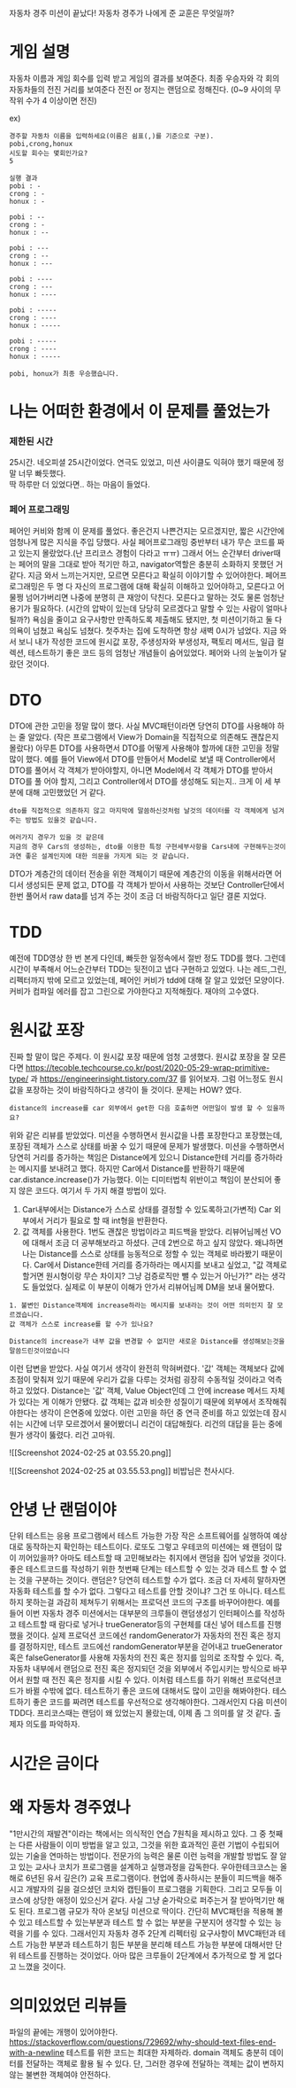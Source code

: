 
자동차 경주 미션이 끝났다!
자동차 경주가 나에게 준 교훈은 무엇일까? 

# 게임 설명

자동차 이름과 게임 회수를 입력 받고 게임의 결과를 보여준다.
최종 우승자와 각 회의  자동차들의 전진 거리를 보여준다
전진 or 정지는 랜덤으로 정해진다. (0~9 사이의 무작위 수가 4 이상이면 전진)

ex)
```
경주할 자동차 이름을 입력하세요(이름은 쉼표(,)를 기준으로 구분).
pobi,crong,honux
시도할 회수는 몇회인가요?
5

실행 결과
pobi : -
crong : -
honux : -

pobi : --
crong : -
honux : --

pobi : ---
crong : --
honux : ---

pobi : ----
crong : ---
honux : ----

pobi : -----
crong : ----
honux : -----

pobi : -----
crong : ----
honux : -----

pobi, honux가 최종 우승했습니다.

```

# 나는 어떠한 환경에서 이 문제를 풀었는가
### 제한된 시간
25시간. 네오피셜 25시간이었다. 연극도 있었고, 미션 사이클도 익혀야 했기 때문에 정말 너무 빠듯했다.  
딱 하루만 더 있었다면.. 하는 마음이 들었다.
### 페어 프로그래밍
페어인 커비와 함께 이 문제를 풀었다. 좋은건지 나쁜건지는 모르겠지만, 짧은 시간안에 엄청나게 많은 지식을 주입 당했다. 사실 페어프로그래밍 중반부터 내가 무슨 코드를 짜고 있는지 몰랐었다.(난 프리코스 경험이 다라고 ㅠㅠ) 그래서 어느 순간부터 driver때는 페어의 말을 그대로 받아 적기만 하고, navigator역할은 충분히 소화하지 못했던 거 같다. 지금 와서 느끼는거지만, 모르면 모른다고 확실히 이야기할 수 있어야한다. 페어프로그래밍은 두 명 다 자신의 프로그램에 대해 확실히 이해하고 있어야하고, 모른다고 어물쩡 넘어가버리면 나중에 분명히 큰 재앙이 닥친다. 모른다고 말하는 것도 물론 엄청난 용기가 필요하다. (시간의 압박이 있는데 당당히 모르겠다고 말할 수 있는 사람이 얼마나 될까?) 욕심을 줄이고 요구사항만 만족하도록 제출해도 됐지만, 첫 미션이기하고 둘 다 의욕이 넘쳤고 욕심도 넘쳤다. 첫주차는 집에 도착하면 항상 새벽 0시가 넘었다.
지금 와서 보니 내가 작성한 코드에 원시값 포장, 주생성자와 부생성자, 팩토리 메서드, 일급 컬렉션, 테스트하기 좋은 코드 등의 엄청난 개념들이 숨어있었다. 페어와 나의 눈높이가 달랐던 것이다. 

# DTO
DTO에 관한 고민을 정말 많이 했다. 사실 MVC패턴이라면 당연히 DTO를 사용해야 하는 줄 알았다. (작은 프로그램에서 View가 Domain을 직접적으로 의존해도 괜찮은지 몰랐다) 아무튼 DTO를 사용하면서 DTO를 어떻게 사용해야 할까에 대한 고민을 정말 많이 했다. 예를 들어 View에서 DTO를 만들어서 Model로 보낼 때 Controller에서 DTO를 풀어서 각 객체가 받아야할지, 아니면 Model에서 각 객체가 DTO를 받아서 DTO를 풀
어야 할지, 그리고 Controller에서 DTO를 생성해도 되는지.. 크게 이 세 부분에 대해 고민했었던 거 같다. 

```
dto를 직접적으로 의존하지 않고 마지막에 말씀하신것처럼 날것의 데이터를 각 객체에게 넘겨주는 방법도 있을것 같습니다.

여러가지 경우가 있을 것 같은데  
지금의 경우 Cars의 생성하는, dto를 이용한 특정 구현세부사항을 Cars내에 구현해두는것이 과연 좋은 설계인지에 대한 의문을 가지게 되는 것 같습니다.
```

 DTO가 계층간의 데이터 전송을 위한 객체이기 때문에 계층간의 이동을 위해서라면 어디서 생성되든 문제 없고, DTO를 각 객체가 받아서 사용하는 것보단 Controller단에서 한번 풀어서 raw data를 넘겨 주는 것이 조금 더 바람직하다고 일단 결론 지었다.

# TDD
예전에 TDD영상 한 번 본게 다인데, 빠듯한 일정속에서 절반 정도 TDD를 했다. 그런데 시간이 부족해서 어느순간부터 TDD는 뒷전이고 냅다 구현하고 있었다. 나는 레드,그린,리펙터까지 밖에 모르고 있었는데, 페어인 커비가 tdd에 대해 잘 알고 있었던 모양이다. 커비가 컴파일 에러를 잡고 그린으로 가야한다고 지적해줬다. 재야의 고수였다.

# 원시값 포장

진짜 할 말이 많은 주제다. 이 원시값 포장 때문에 엄청 고생했다. 원시값 포장을 잘 모른다면 https://tecoble.techcourse.co.kr/post/2020-05-29-wrap-primitive-type/ 과 https://engineerinsight.tistory.com/37 를 읽어보자.
그럼 어느정도 원시값을 포장하는 것이 바람직하다고 생각이 들 것이다. 문제는 HOW? 였다. 
```
distance의 increase를 car 외부에서 get한 다음 호출하면 어떤일이 발생 할 수 있을까요?
```
위와 같은 리뷰를 받았었다. 미션을 수행하면서 원시값을 나름 포장한다고 포장했는데, 포장된 객체가 스스로 상태를 바꿀 수 있기 때문에 문제가 발생했다. 미션을 수행하면서 당연히 거리를 증가하는 책임은 Distance에게 있으니 Distance한테 거리를 증가하라는 메시지를 보내려고 했다. 하지만 Car에서 Distance를 반환하기 때문에 car.distance.increase()가 가능했다. 이는 디미터법칙 위반이고 책임이 분산되어 좋지 않은 코드다.
여기서 두 가지 해결 방법이 있다.
1. Car내부에서는 Distance가 스스로 상태를 결정할 수 있도록하고(가변적) Car 외부에서 거리가 필요로 할 때 int형을 반환한다.
2. 값 객체를 사용한다.
1번도 괜찮은 방법이라고 피드백을 받았다. 
리뷰어님께선 VO에 대해서 조금 더 공부해보라고 하셨다. 근데 2번으로 하고 싶지 않았다. 왜냐하면 나는 Distance를 스스로 상태를 능동적으로 정할 수 있는 객체로 바라봤기 때문이다. Car에서 Distance한테 거리를 증가하라는 메시지를 보내고 싶었고, "값 객체로 할거면 원시형이랑 무슨 차이지? 그냥 검증로직만 뺄 수 있는거 아닌가?" 라는 생각도 들었었다. 
실제로 이 부분이 이해가 안가서 리뷰어님께 DM을 보내 물어봤다. 
```
1. 불변인 Distance객체에 increase하라는 메시지를 보내라는 것이 어떤 의미인지 잘 모르겠습니다.
값 객체가 스스로 increase를 할 수가 있나요?
```

```
Distance의 increase가 내부 값을 변경할 수 없지만 새로운 Distance를 생성해보는것을 말씀드린것이었습니다
```
이런 답변을 받았다. 사실 여기서 생각이 완전히 막혀버렸다. '값' 객체는 객체보다 값에 초점이 맞춰져 있기 때문에 우리가 값을 다루는 것처럼 굉장히 수동적일 것이라고 억측하고 있었다. Distance는 '값' 객체, Value Object인데 그 안에 increase 메서드 자체가 있다는 게 이해가 안됐다. 값 객체는 값과 비슷한 성질이기 때문에 외부에서 조작해줘야한다는 생각이 은연중에 있었다.
이런 고민을 하던 중 연극 준비를 하고 있었는데 잠시 쉬는 시간에 너무 모르겠어서 물어봤더니 리건이 대답해줬다. 리건의 대답을 듣는 중에 뭔가 생각이 뚫렸다. 리건 고마워. 

![[Screenshot 2024-02-25 at 03.55.20.png]]

![[Screenshot 2024-02-25 at 03.55.53.png]]
비밥님은 천사시다.
# 안녕 난 랜덤이야

단위 테스트는 응용 프로그램에서 테스트 가능한 가장 작은 소프트웨어를 실행하여 예상대로 동작하는지 확인하는 테스트이다. 로또도 그렇고 우테코의 미션에는 왜 랜덤이 많이 끼어있을까? 아마도 테스트할 때 고민해보라는 취지에서 랜덤을 집어 넣었을 것이다. 좋은 테스트코드를 작성하기 위한 첫번째 단계는 테스트할 수 있는 것과 테스트 할 수 없는 것을 구분하는 것이다. 랜덤은? 당연히 테스트할 수가 없다. 조금 더 자세히 말하자면 자동화 테스트를 할 수가 없다. 그렇다고 테스트를 안할 것이냐? 그건 또 아니다.
테스트하지 못하는걸 과감히 제쳐두기 위해서는 프로덕션 코드의 구조를 바꾸어야한다. 예를 들어 이번 자동차 경주 미션에서는 대부분의 크루들이 랜덤생성기 인터페이스를 작성하고 테스트할 때 람다로 넣거나 trueGenerator등의 구현체를 대신 넣어 테스트를 진행했을 것이다. 실제 프로덕션 코드에선 randomGenerator가 자동차의 전진 혹은 정지를 결정하지만, 테스트 코드에선 randomGenerator부분을 걷어내고 trueGenerator 혹은 falseGenerator를 사용해 자동차의 전진 혹은 정지를 임의로 조작할 수 있다. 즉, 자동차 내부에서 랜덤으로 전진 혹은 정지되던 것을 외부에서 주입시키는 방식으로 바꾸어서 원할 때 전진 혹은 정지를 시킬 수 있다. 
이처럼 테스트를 하기 위해선 프로덕션코드가 바뀔 수밖에 없다. 테스트하기 좋은 코드에 대해서도 많이 고민을 해봐야한다. 테스트하기 좋은 코드를 짜려면 테스트를 우선적으로 생각해야한다. 그래서인지 다음 미션이 TDD다. 프리코스때는 랜덤이 왜 있었는지 몰랐는데, 이제 좀 그 의미를 알 것 같다. 출제자 의도를 파악하자.

# 시간은 금이다


# 왜 자동차 경주였나
"1만시간의 재발견"이라는 책에서는 의식적인 연습 7원칙을 제시하고 있다. 그 중 첫째는 다른 사람들이 이미 방법을 알고 있고, 그것을 위한 효과적인 훈련 기법이 수립되어 있는 기술을 연마하는 방법이다. 전문가의 능력은 물론 이런 능력을 개발할 방법도 잘 알고 있는 교사나 코치가 프로그램을 설계하고 실행과정을 감독한다. 우아한테크코스는 올해로 6년된 유서 깊은(?) 교육 프로그램이다. 현업에 종사하시는 분들이 피드백을 해주시고 개발자의 길을 걸으셨던 코치와 캡틴들이 프로그램을 기획한다. 그리고 모두들 이 코스에 상당한 애정이 있으신거 같다. 사실 그냥 숟가락으로 퍼주는거 잘 받아먹기만 해도 된다. 
프로그램 규모가 작아 온보딩 미션으로 딱이다. 간단히 MVC패턴을 적용해 볼 수 있고 테스트할 수 있는부분과 테스트 할 수 없는 부분을 구분지어 생각할 수 있는 능력을 기를 수 있다. 그래서인지 자동차 경주 2단계 리펙터링 요구사항이 MVC패턴과 테스트 가능한 부분과 테스트하기 힘든 부분을 분리해 테스트 가능한 부분에 대해서만 단위 테스트를 진행하는 것이었다. 아마 많은 크루들이 2단계에서 추가적으로 할 게 없다고 느꼈을 것이다.


# 의미있었던 리뷰들

파일의 끝에는 개행이 있어야한다. https://stackoverflow.com/questions/729692/why-should-text-files-end-with-a-newline
테스트를 위한 코드는 최대한 자제하라.
domain 객체도 충분히 데이터를 전달하는 객체로 활용 될 수 있다. 단, 그러한 경우에 전달하는 객체는 값이 변하지 않는 불변한 객체여야 안전하다.

